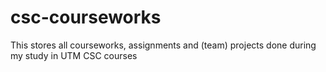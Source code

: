 # csc-courseworks
This stores all courseworks, assignments and (team) projects done during my study in UTM CSC courses
